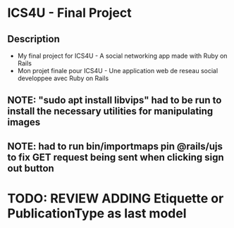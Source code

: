 # ICS4U - Final Project
## Description
* My final project for ICS4U - A social networking app made with Ruby on Rails
* Mon projet finale pour ICS4U - Une application web de reseau social developpee avec Ruby on Rails

## NOTE: "sudo apt install libvips" had to be run to install the necessary utilities for manipulating images
## NOTE: had to run bin/importmaps pin @rails/ujs to fix GET request being sent when clicking sign out button
# TODO: REVIEW ADDING Etiquette or PublicationType as last model

